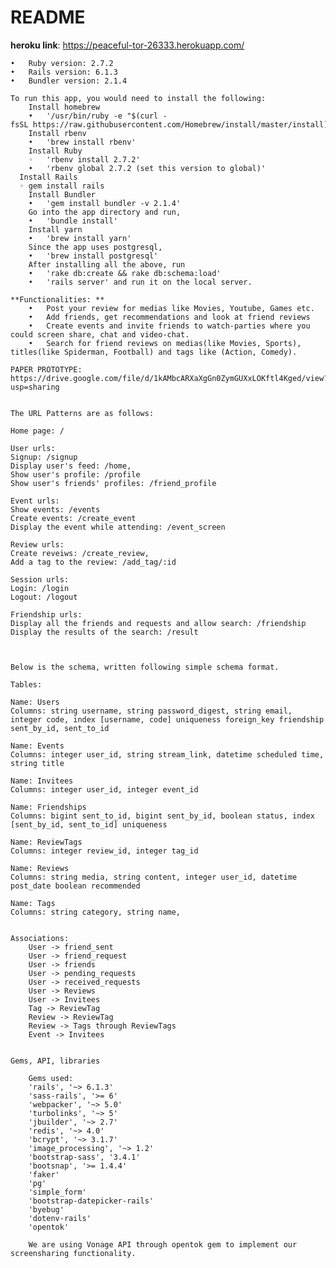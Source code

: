 # README
**heroku link**: https://peaceful-tor-26333.herokuapp.com/

	•	Ruby version: 2.7.2
	•	Rails version: 6.1.3
	•	Bundler version: 2.1.4
  
	To run this app, you would need to install the following:
		Install homebrew 
		•	'/usr/bin/ruby -e "$(curl -fsSL https://raw.githubusercontent.com/Homebrew/install/master/install)"' 
		Install rbenv
		•	'brew install rbenv' 
		Install Ruby 
		◦	'rbenv install 2.7.2'
		•	'rbenv global 2.7.2 (set this version to global)' 
	  Install Rails
	  ◦	gem install rails
		Install Bundler 
		•	'gem install bundler -v 2.1.4' 
		Go into the app directory and run, 
		•	'bundle install' 
		Install yarn 
		•	'brew install yarn' 
		Since the app uses postgresql, 
		•	'brew install postgresql' 
		After installing all the above, run 
		•	'rake db:create && rake db:schema:load' 
		•	'rails server' and run it on the local server.
  
	**Functionalities: **
		•	Post your review for medias like Movies, Youtube, Games etc. 
		•	Add friends, get recommendations and look at friend reviews
		•	Create events and invite friends to watch-parties where you could screen share, chat and video-chat.
		•	Search for friend reviews on medias(like Movies, Sports), titles(like Spiderman, Football) and tags like (Action, Comedy).

	PAPER PROTOTYPE:
	https://drive.google.com/file/d/1kAMbcARXaXgGn0ZymGUXxLOKftl4Kged/view?usp=sharing


	The URL Patterns are as follows:

	Home page: /

	User urls:
	Signup: /signup
	Display user's feed: /home,
	Show user's profile: /profile 
	Show user's friends' profiles: /friend_profile

	Event urls: 
	Show events: /events
	Create events: /create_event
	Display the event while attending: /event_screen

	Review urls: 
	Create reveiws: /create_review,
	Add a tag to the review: /add_tag/:id

	Session urls:
	Login: /login 
	Logout: /logout

	Friendship urls:
	Display all the friends and requests and allow search: /friendship
	Display the results of the search: /result



	Below is the schema, written following simple schema format.

	Tables:

	Name: Users
	Columns: string username, string password_digest, string email, integer code, index [username, code] uniqueness foreign_key friendship sent_by_id, sent_to_id

	Name: Events
	Columns: integer user_id, string stream_link, datetime scheduled time, string title

	Name: Invitees
	Columns: integer user_id, integer event_id

	Name: Friendships
	Columns: bigint sent_to_id, bigint sent_by_id, boolean status, index [sent_by_id, sent_to_id] uniqueness

	Name: ReviewTags
	Columns: integer review_id, integer tag_id

	Name: Reviews
	Columns: string media, string content, integer user_id, datetime post_date boolean recommended 

	Name: Tags
	Columns: string category, string name, 


	Associations:
		User -> friend_sent
		User -> friend_request
		User -> friends
		User -> pending_requests
		User -> received_requests
		User -> Reviews
		User -> Invitees
		Tag -> ReviewTag
		Review -> ReviewTag
		Review -> Tags through ReviewTags
		Event -> Invitees


	Gems, API, libraries

		Gems used:
		'rails', '~> 6.1.3'
		'sass-rails', '>= 6'
		'webpacker', '~> 5.0'
		'turbolinks', '~> 5'
		'jbuilder', '~> 2.7'
		'redis', '~> 4.0'
		'bcrypt', '~> 3.1.7'
		'image_processing', '~> 1.2'
		'bootstrap-sass', '3.4.1'
		'bootsnap', '>= 1.4.4'
		'faker'
		'pg'
		'simple_form'
		'bootstrap-datepicker-rails'
		'byebug'
		'dotenv-rails'
		'opentok'

		We are using Vonage API through opentok gem to implement our screensharing functionality.

